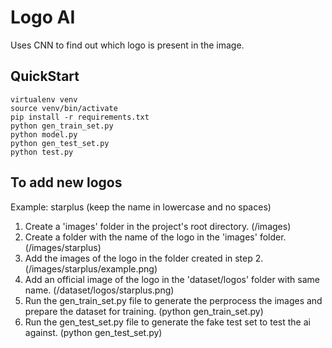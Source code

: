 # Logo AI
Uses CNN to find out which logo is present in the image.

## QuickStart
```
virtualenv venv
source venv/bin/activate
pip install -r requirements.txt
python gen_train_set.py
python model.py
python gen_test_set.py
python test.py
```

## To add new logos
Example: starplus (keep the name in lowercase and no spaces)
1. Create a 'images' folder in the project's root directory. (/images)
2. Create a folder with the name of the logo in the 'images' folder. (/images/starplus)
3. Add the images of the logo in the folder created in step 2. (/images/starplus/example.png)
4. Add an official image of the logo in the 'dataset/logos' folder with same name. (/dataset/logos/starplus.png)
5. Run the gen_train_set.py file to generate the perprocess the images and prepare the dataset for training. (python gen_train_set.py)
6. Run the gen_test_set.py file to generate the fake test set to test the ai against. (python gen_test_set.py)
